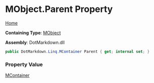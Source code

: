 # MObject\.Parent Property

[Home](../../../../README.md)

**Containing Type**: [MObject](../README.md)

**Assembly**: DotMarkdown\.dll

```csharp
public DotMarkdown.Linq.MContainer Parent { get; internal set; }
```

### Property Value

[MContainer](../../MContainer/README.md)

